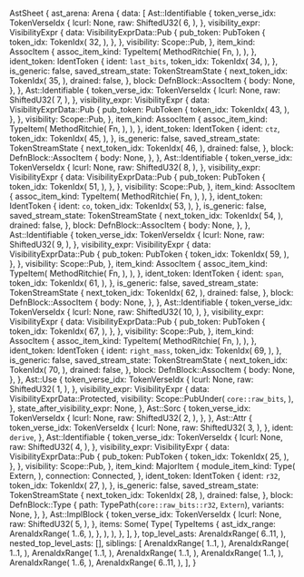 AstSheet {
    ast_arena: Arena {
        data: [
            Ast::Identifiable {
                token_verse_idx: TokenVerseIdx {
                    lcurl: None,
                    raw: ShiftedU32(
                        6,
                    ),
                },
                visibility_expr: VisibilityExpr {
                    data: VisibilityExprData::Pub {
                        pub_token: PubToken {
                            token_idx: TokenIdx(
                                32,
                            ),
                        },
                    },
                    visibility: Scope::Pub,
                },
                item_kind: AssocItem {
                    assoc_item_kind: TypeItem(
                        MethodRitchie(
                            Fn,
                        ),
                    ),
                },
                ident_token: IdentToken {
                    ident: `last_bits`,
                    token_idx: TokenIdx(
                        34,
                    ),
                },
                is_generic: false,
                saved_stream_state: TokenStreamState {
                    next_token_idx: TokenIdx(
                        35,
                    ),
                    drained: false,
                },
                block: DefnBlock::AssocItem {
                    body: None,
                },
            },
            Ast::Identifiable {
                token_verse_idx: TokenVerseIdx {
                    lcurl: None,
                    raw: ShiftedU32(
                        7,
                    ),
                },
                visibility_expr: VisibilityExpr {
                    data: VisibilityExprData::Pub {
                        pub_token: PubToken {
                            token_idx: TokenIdx(
                                43,
                            ),
                        },
                    },
                    visibility: Scope::Pub,
                },
                item_kind: AssocItem {
                    assoc_item_kind: TypeItem(
                        MethodRitchie(
                            Fn,
                        ),
                    ),
                },
                ident_token: IdentToken {
                    ident: `ctz`,
                    token_idx: TokenIdx(
                        45,
                    ),
                },
                is_generic: false,
                saved_stream_state: TokenStreamState {
                    next_token_idx: TokenIdx(
                        46,
                    ),
                    drained: false,
                },
                block: DefnBlock::AssocItem {
                    body: None,
                },
            },
            Ast::Identifiable {
                token_verse_idx: TokenVerseIdx {
                    lcurl: None,
                    raw: ShiftedU32(
                        8,
                    ),
                },
                visibility_expr: VisibilityExpr {
                    data: VisibilityExprData::Pub {
                        pub_token: PubToken {
                            token_idx: TokenIdx(
                                51,
                            ),
                        },
                    },
                    visibility: Scope::Pub,
                },
                item_kind: AssocItem {
                    assoc_item_kind: TypeItem(
                        MethodRitchie(
                            Fn,
                        ),
                    ),
                },
                ident_token: IdentToken {
                    ident: `co`,
                    token_idx: TokenIdx(
                        53,
                    ),
                },
                is_generic: false,
                saved_stream_state: TokenStreamState {
                    next_token_idx: TokenIdx(
                        54,
                    ),
                    drained: false,
                },
                block: DefnBlock::AssocItem {
                    body: None,
                },
            },
            Ast::Identifiable {
                token_verse_idx: TokenVerseIdx {
                    lcurl: None,
                    raw: ShiftedU32(
                        9,
                    ),
                },
                visibility_expr: VisibilityExpr {
                    data: VisibilityExprData::Pub {
                        pub_token: PubToken {
                            token_idx: TokenIdx(
                                59,
                            ),
                        },
                    },
                    visibility: Scope::Pub,
                },
                item_kind: AssocItem {
                    assoc_item_kind: TypeItem(
                        MethodRitchie(
                            Fn,
                        ),
                    ),
                },
                ident_token: IdentToken {
                    ident: `span`,
                    token_idx: TokenIdx(
                        61,
                    ),
                },
                is_generic: false,
                saved_stream_state: TokenStreamState {
                    next_token_idx: TokenIdx(
                        62,
                    ),
                    drained: false,
                },
                block: DefnBlock::AssocItem {
                    body: None,
                },
            },
            Ast::Identifiable {
                token_verse_idx: TokenVerseIdx {
                    lcurl: None,
                    raw: ShiftedU32(
                        10,
                    ),
                },
                visibility_expr: VisibilityExpr {
                    data: VisibilityExprData::Pub {
                        pub_token: PubToken {
                            token_idx: TokenIdx(
                                67,
                            ),
                        },
                    },
                    visibility: Scope::Pub,
                },
                item_kind: AssocItem {
                    assoc_item_kind: TypeItem(
                        MethodRitchie(
                            Fn,
                        ),
                    ),
                },
                ident_token: IdentToken {
                    ident: `right_mass`,
                    token_idx: TokenIdx(
                        69,
                    ),
                },
                is_generic: false,
                saved_stream_state: TokenStreamState {
                    next_token_idx: TokenIdx(
                        70,
                    ),
                    drained: false,
                },
                block: DefnBlock::AssocItem {
                    body: None,
                },
            },
            Ast::Use {
                token_verse_idx: TokenVerseIdx {
                    lcurl: None,
                    raw: ShiftedU32(
                        1,
                    ),
                },
                visibility_expr: VisibilityExpr {
                    data: VisibilityExprData::Protected,
                    visibility: Scope::PubUnder(
                        `core::raw_bits`,
                    ),
                },
                state_after_visibility_expr: None,
            },
            Ast::Sorc {
                token_verse_idx: TokenVerseIdx {
                    lcurl: None,
                    raw: ShiftedU32(
                        2,
                    ),
                },
            },
            Ast::Attr {
                token_verse_idx: TokenVerseIdx {
                    lcurl: None,
                    raw: ShiftedU32(
                        3,
                    ),
                },
                ident: `derive`,
            },
            Ast::Identifiable {
                token_verse_idx: TokenVerseIdx {
                    lcurl: None,
                    raw: ShiftedU32(
                        4,
                    ),
                },
                visibility_expr: VisibilityExpr {
                    data: VisibilityExprData::Pub {
                        pub_token: PubToken {
                            token_idx: TokenIdx(
                                25,
                            ),
                        },
                    },
                    visibility: Scope::Pub,
                },
                item_kind: MajorItem {
                    module_item_kind: Type(
                        Extern,
                    ),
                    connection: Connected,
                },
                ident_token: IdentToken {
                    ident: `r32`,
                    token_idx: TokenIdx(
                        27,
                    ),
                },
                is_generic: false,
                saved_stream_state: TokenStreamState {
                    next_token_idx: TokenIdx(
                        28,
                    ),
                    drained: false,
                },
                block: DefnBlock::Type {
                    path: TypePath(`core::raw_bits::r32`, `Extern`),
                    variants: None,
                },
            },
            Ast::ImplBlock {
                token_verse_idx: TokenVerseIdx {
                    lcurl: None,
                    raw: ShiftedU32(
                        5,
                    ),
                },
                items: Some(
                    Type(
                        TypeItems {
                            ast_idx_range: ArenaIdxRange(
                                1..6,
                            ),
                        },
                    ),
                ),
            },
        ],
    },
    top_level_asts: ArenaIdxRange(
        6..11,
    ),
    nested_top_level_asts: [],
    siblings: [
        ArenaIdxRange(
            1..1,
        ),
        ArenaIdxRange(
            1..1,
        ),
        ArenaIdxRange(
            1..1,
        ),
        ArenaIdxRange(
            1..1,
        ),
        ArenaIdxRange(
            1..1,
        ),
        ArenaIdxRange(
            1..6,
        ),
        ArenaIdxRange(
            6..11,
        ),
    ],
}